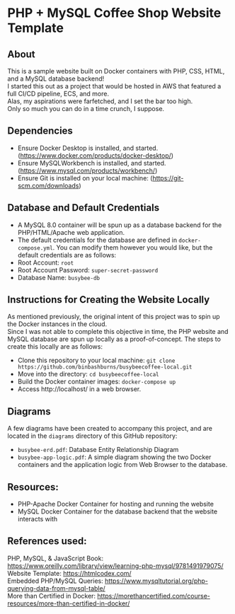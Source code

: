 # PHP + MySQL Coffee Shop Website Template
## About
This is a sample website built on Docker containers with PHP, CSS, HTML, and a MySQL database backend!</br>
I started this out as a project that would be hosted in AWS that featured a full CI/CD pipeline, ECS, and more.</br>
Alas, my aspirations were farfetched, and I set the bar too high.</br>
Only so much you can do in a time crunch, I suppose.</br>

## Dependencies
- Ensure Docker Desktop is installed, and started. (https://www.docker.com/products/docker-desktop/)
- Ensure MySQLWorkbench is installed, and started. (https://www.mysql.com/products/workbench/)
- Ensure Git is installed on your local machine: (https://git-scm.com/downloads)

## Database and Default Credentials
- A MySQL 8.0 container will be spun up as a database backend for the PHP/HTML/Apache web application.
- The default credentials for the database are defined in `docker-compose.yml`. You can modify them however you would like, but the default credentials are as follows:
- Root Account: `root`
- Root Account Password: `super-secret-password`
- Database Name: `busybee-db`

## Instructions for Creating the Website Locally
As mentioned previously, the original intent of this project was to spin up the Docker instances in the cloud.</br>
Since I was not able to complete this objective in time, the PHP website and MySQL database are spun up locally as a proof-of-concept. The steps to create this locally are as follows:</br>
- Clone this repository to your local machine: `git clone https://github.com/binbashburns/busybeecoffee-local.git`
- Move into the directory: `cd busybeecoffee-local`
- Build the Docker container images: `docker-compose up`
- Access http://localhost/ in a web browser.

## Diagrams
A few diagrams have been created to accompany this project, and are located in the `diagrams` directory of this GitHub repository:
- `busybee-erd.pdf`: Database Entity Relationship Diagram
- `busybee-app-logic.pdf`: A simple diagram showing the two Docker containers and the application logic from Web Browser to the database.

## Resources:
- PHP-Apache Docker Container for hosting and running the website
- MySQL Docker Container for the database backend that the website interacts with

## References used:
PHP, MySQL, & JavaScript Book: https://www.oreilly.com/library/view/learning-php-mysql/9781491979075/ </br>
Website Template: https://htmlcodex.com/ </br>
Embedded PHP/MySQL Queries: https://www.mysqltutorial.org/php-querying-data-from-mysql-table/ </br>
More than Certified in Docker: https://morethancertified.com/course-resources/more-than-certified-in-docker/ </br>
